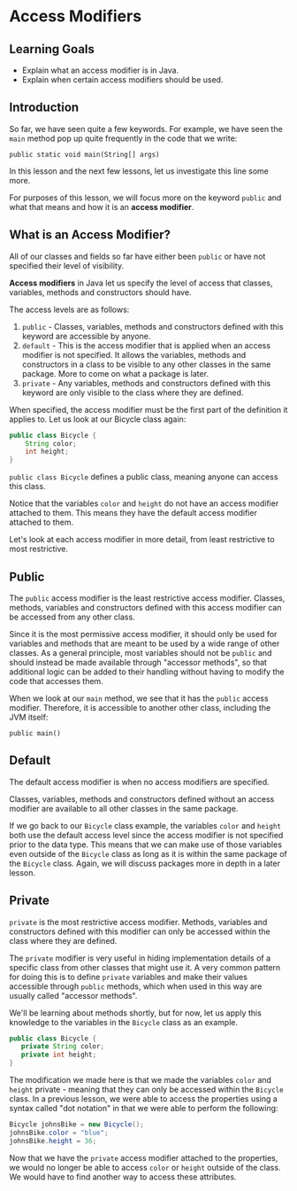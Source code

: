 # Access Modifiers

## Learning Goals

- Explain what an access modifier is in Java.
- Explain when certain access modifiers should be used.

## Introduction

So far, we have seen quite a few keywords. For example, we have seen the `main` method pop up quite
frequently in the code that we write:

`public static void main(String[] args)`

In this lesson and the next few lessons, let us investigate this line some more.

For purposes of this lesson, we will focus more on the keyword `public` and what that means and how
it is an **access modifier**.

## What is an Access Modifier?

All of our classes and fields so far have either been `public` or have not
specified their level of visibility.

**Access modifiers** in Java let us specify the level of
access that classes, variables, methods and constructors should have.

The access levels are as follows:

1. `public` - Classes, variables, methods and constructors defined with this
   keyword are accessible by anyone.
2. `default` - This is the access modifier that is applied when an access modifier is not specified.
   It allows the variables, methods and constructors in a class to be visible to
   any other classes in the same package. More to come on what a package is later.
3. `private` - Any variables, methods and constructors defined with this keyword are
   only visible to the class where they are defined.

When specified, the access modifier must be the first part of the definition it
applies to. Let us look at our Bicycle class again:

```java
public class Bicycle {
    String color;
    int height;
}
```

`public class Bicycle` defines a public class, meaning anyone can access this class.

Notice that the variables `color` and `height` do not have an access modifier attached to them.
This means they have the default access modifier attached to them.

Let's look at each access modifier in more detail, from least restrictive to
most restrictive.

## Public

The `public` access modifier is the least restrictive access modifier. Classes, methods,
variables and constructors defined with this access modifier can be accessed from any other
class.

Since it is the most permissive access modifier, it should only be used for variables
and methods that are meant to be used by a wide range of other classes. As a
general principle, most variables should not be `public` and should instead be
made available through "accessor methods", so that additional logic can be added
to their handling without having to modify the code that accesses them.

When we look at our `main` method, we see that it has the `public` access modifier.
Therefore, it is accessible to another other class, including the JVM itself:

`public main()`

## Default

The default access modifier is when no access modifiers are specified.

Classes, variables, methods and constructors defined without an access modifier are
available to all other classes in the same package.

If we go back to our `Bicycle` class example, the variables `color` and `height` both
use the default access level since the access modifier is not specified prior to the
data type. This means that we can make use of those variables even outside of the `Bicycle`
class as long as it is within the same package of the `Bicycle` class. Again, we will
discuss packages more in depth in a later lesson.

## Private

`private` is the most restrictive access modifier. Methods, variables and
constructors defined with this modifier can only be accessed within the class
where they are defined.

The `private` modifier is very useful in hiding implementation details of a
specific class from other classes that might use it. A very common pattern for
doing this is to define `private` variables and make their values accessible
through `public` methods, which when used in this way are usually called
"accessor methods".

We'll be learning about methods shortly, but for now, let us apply this knowledge to the
variables in the `Bicycle` class as an example.

```java
public class Bicycle {
   private String color;
   private int height;
}
```

The modification we made here is that we made the variables `color` and `height` private -
meaning that they can only be accessed within the `Bicycle` class. In a previous lesson, we
were able to access the properties using a syntax called "dot notation" in that we were able to
perform the following:

```java
Bicycle johnsBike = new Bicycle();
johnsBike.color = "blue";
johnsBike.height = 36;
```

Now that we have the `private` access modifier attached to the properties, we would no longer be able
to access `color` or `height` outside of the class. We would have to find another way to access
these attributes.
